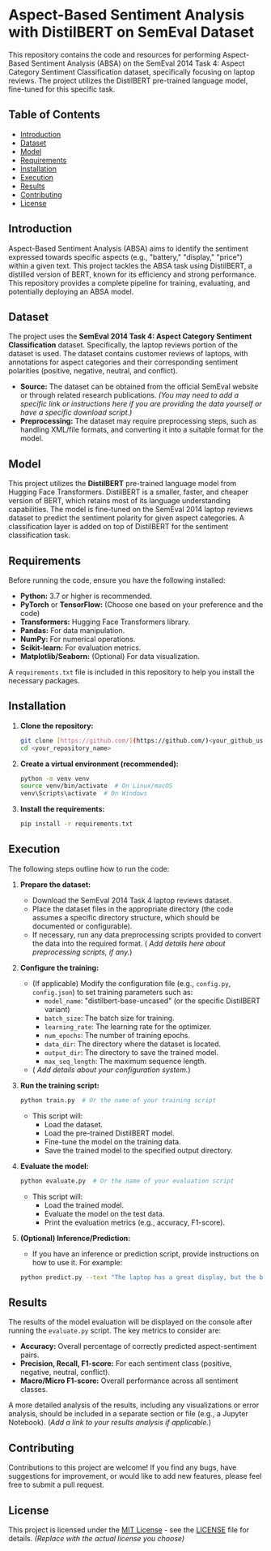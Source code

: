 # Aspect-Based Sentiment Analysis with DistilBERT on SemEval Dataset

This repository contains the code and resources for performing Aspect-Based Sentiment Analysis (ABSA) on the SemEval 2014 Task 4: Aspect Category Sentiment Classification dataset, specifically focusing on laptop reviews. The project utilizes the DistilBERT pre-trained language model, fine-tuned for this specific task.

## Table of Contents

* [Introduction](#introduction)
* [Dataset](#dataset)
* [Model](#model)
* [Requirements](#requirements)
* [Installation](#installation)
* [Execution](#execution)
* [Results](#results)
* [Contributing](#contributing)
* [License](#license)

## Introduction

Aspect-Based Sentiment Analysis (ABSA) aims to identify the sentiment expressed towards specific aspects (e.g., "battery," "display," "price") within a given text. This project tackles the ABSA task using DistilBERT, a distilled version of BERT, known for its efficiency and strong performance.  This repository provides a complete pipeline for training, evaluating, and potentially deploying an ABSA model.

## Dataset

The project uses the **SemEval 2014 Task 4: Aspect Category Sentiment Classification** dataset.  Specifically, the laptop reviews portion of the dataset is used.  The dataset contains customer reviews of laptops, with annotations for aspect categories and their corresponding sentiment polarities (positive, negative, neutral, and conflict).

* **Source:** The dataset can be obtained from the official SemEval website or through related research publications.  *(You may need to add a specific link or instructions here if you are providing the data yourself or have a specific download script.)*
* **Preprocessing:** The dataset may require preprocessing steps, such as handling XML/file formats, and converting it into a suitable format for the model.

## Model

This project utilizes the **DistilBERT** pre-trained language model from Hugging Face Transformers.  DistilBERT is a smaller, faster, and cheaper version of BERT, which retains most of its language understanding capabilities.  The model is fine-tuned on the SemEval 2014 laptop reviews dataset to predict the sentiment polarity for given aspect categories. A classification layer is added on top of DistilBERT for the sentiment classification task.

## Requirements

Before running the code, ensure you have the following installed:

* **Python:** 3.7 or higher is recommended.
* **PyTorch** or **TensorFlow:** (Choose one based on your preference and the code)
* **Transformers:** Hugging Face Transformers library.
* **Pandas:** For data manipulation.
* **NumPy:** For numerical operations.
* **Scikit-learn:** For evaluation metrics.
* **Matplotlib/Seaborn:** (Optional) For data visualization.

A `requirements.txt` file is included in this repository to help you install the necessary packages.

## Installation

1.  **Clone the repository:**

    ```bash
    git clone [https://github.com/](https://github.com/)<your_github_username>/<your_repository_name>.git
    cd <your_repository_name>
    ```

2.  **Create a virtual environment (recommended):**

    ```bash
    python -m venv venv
    source venv/bin/activate  # On Linux/macOS
    venv\Scripts\activate  # On Windows
    ```

3.  **Install the requirements:**

    ```bash
    pip install -r requirements.txt
    ```

## Execution

The following steps outline how to run the code:

1.  **Prepare the dataset:**
    * Download the SemEval 2014 Task 4 laptop reviews dataset.
    * Place the dataset files in the appropriate directory (the code assumes a specific directory structure, which should be documented or configurable).
    * If necessary, run any data preprocessing scripts provided to convert the data into the required format.  ( *Add details here about preprocessing scripts, if any.*)

2.  **Configure the training:**
    * (If applicable) Modify the configuration file (e.g., `config.py`, `config.json`) to set training parameters such as:
        * `model_name`:  "distilbert-base-uncased" (or the specific DistilBERT variant)
        * `batch_size`:  The batch size for training.
        * `learning_rate`:  The learning rate for the optimizer.
        * `num_epochs`:  The number of training epochs.
        * `data_dir`: The directory where the dataset is located.
        * `output_dir`: The directory to save the trained model.
        * `max_seq_length`: The maximum sequence length.
    * ( *Add details about your configuration system.*)

3.  **Run the training script:**

    ```bash
    python train.py  # Or the name of your training script
    ```
    * This script will:
        * Load the dataset.
        * Load the pre-trained DistilBERT model.
        * Fine-tune the model on the training data.
        * Save the trained model to the specified output directory.

4.  **Evaluate the model:**

    ```bash
    python evaluate.py  # Or the name of your evaluation script
    ```
     * This script will:
        * Load the trained model.
        * Evaluate the model on the test data.
        * Print the evaluation metrics (e.g., accuracy, F1-score).

5.  **(Optional) Inference/Prediction:**
    * If you have an inference or prediction script, provide instructions on how to use it.  For example:
    ```bash
    python predict.py --text "The laptop has a great display, but the battery life is short." --aspects "display,battery"
    ```

## Results

The results of the model evaluation will be displayed on the console after running the `evaluate.py` script.  The key metrics to consider are:

* **Accuracy:** Overall percentage of correctly predicted aspect-sentiment pairs.
* **Precision, Recall, F1-score:** For each sentiment class (positive, negative, neutral, conflict).
* **Macro/Micro F1-score:** Overall performance across all sentiment classes.

A more detailed analysis of the results, including any visualizations or error analysis, should be included in a separate section or file (e.g., a Jupyter Notebook).  (*Add a link to your results analysis if applicable.*)

## Contributing

Contributions to this project are welcome! If you find any bugs, have suggestions for improvement, or would like to add new features, please feel free to submit a pull request.

## License

This project is licensed under the [MIT License](LICENSE) - see the [LICENSE](LICENSE) file for details.  *(Replace with the actual license you choose)*
